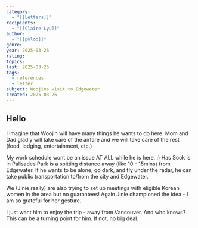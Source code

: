 ```yaml
---
category:
  - "[[Letters]]"
recipients:
  - "[[Claire Lyu]]"
author:
  - "[[poloo]]"
genre: 
year: 2025-03-26
rating: 
topics: 
last: 2025-03-26
tags:
  - references
  - letter
subject: Woojins visit to Edgewater
created: 2025-03-26
---
```

## Hello

I imagine that Woojin will have many things he wants to do here. Mom and Dad gladly will take care of the airfare and we will take care of the rest (food, lodging, entertainment, etc.) 

My work schedule wont be an issue AT ALL while he is here. :)
Has Sook is in Palisades Park is a spitting distance away (like 10 - 15mins) from Edgewater. If he wants to be alone, go dark, and fly under the radar, he can take public transportation to/from the city and Edgewater.

We (Jinie really) are also trying to set up meetings with eligible Korean women in the area but no guarantees! Again Jinie championed the idea - I am so grateful for her gesture.

I just want him to enjoy the trip - away from Vancouver. 
And who knows? This can be a turning point for him. If not, no big deal.